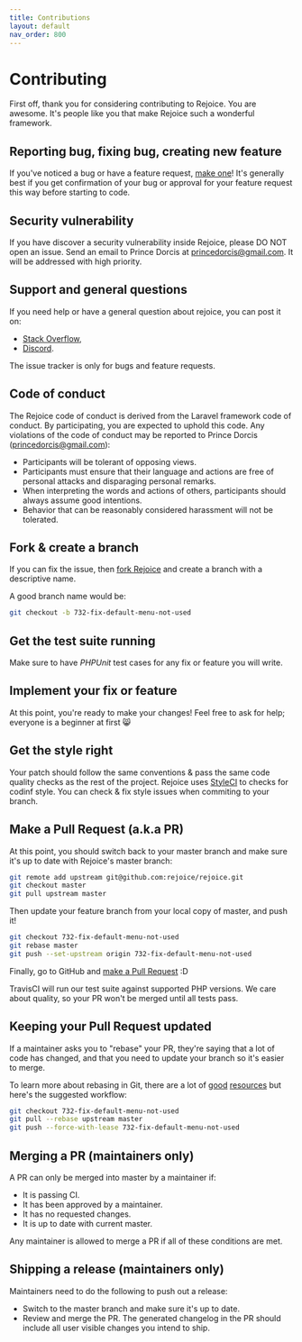 ```yaml
---
title: Contributions
layout: default
nav_order: 800
---
```


# Contributing

First off, thank you for considering contributing to Rejoice. You are awesome. It's people like you that make Rejoice such a wonderful framework.

## Reporting bug, fixing bug, creating new feature

If you've noticed a bug or have a feature request, [make one][new issue]! It's generally best if you get confirmation of your bug or approval for your feature request this way before starting to code.

## Security vulnerability

If you have discover a security vulnerability inside Rejoice, please DO NOT open an issue. Send an email to Prince Dorcis at <a href="mailto:princedorcis@gmail.com">princedorcis@gmail.com</a>. It will be addressed with high priority.

## Support and general questions
If you need help or have a general question about rejoice, you can post it on:
* [Stack Overflow], 
* [Discord](https://discord.gg/92JVJUf).

The issue tracker is only for bugs and feature requests.

## <a name="code-of-conduct"></a>Code of conduct
The Rejoice code of conduct is derived from the Laravel framework code of conduct. By participating, you are expected to uphold this code. Any violations of the code of conduct may be reported to Prince Dorcis (princedorcis@gmail.com):

* Participants will be tolerant of opposing views.
* Participants must ensure that their language and actions are free of personal attacks and disparaging personal remarks.
* When interpreting the words and actions of others, participants should always assume good intentions.
* Behavior that can be reasonably considered harassment will not be tolerated.

## Fork & create a branch

If you can fix the issue, then [fork Rejoice] and create a branch with a descriptive name.

A good branch name would be:

```sh
git checkout -b 732-fix-default-menu-not-used
```

## Get the test suite running

Make sure to have *PHPUnit* test cases for any fix or feature you will write.

## Implement your fix or feature

At this point, you're ready to make your changes! Feel free to ask for help; everyone is a beginner at first :smile_cat:

## Get the style right

Your patch should follow the same conventions & pass the same code quality
checks as the rest of the project. Rejoice uses [StyleCI](https://styleci.io) to checks for codinf style. You can check & fix style issues when commiting to your branch.

## Make a Pull Request (a.k.a PR)

At this point, you should switch back to your master branch and make sure it's up to date with Rejoice's master branch:

```sh
git remote add upstream git@github.com:rejoice/rejoice.git
git checkout master
git pull upstream master
```

Then update your feature branch from your local copy of master, and push it!

```sh
git checkout 732-fix-default-menu-not-used
git rebase master
git push --set-upstream origin 732-fix-default-menu-not-used
```

Finally, go to GitHub and [make a Pull Request][] :D

TravisCI will run our test suite against supported PHP versions. We care
about quality, so your PR won't be merged until all tests pass.

## Keeping your Pull Request updated

If a maintainer asks you to "rebase" your PR, they're saying that a lot of code
has changed, and that you need to update your branch so it's easier to merge.

To learn more about rebasing in Git, there are a lot of [good][git rebasing]
[resources][interactive rebase] but here's the suggested workflow:

```sh
git checkout 732-fix-default-menu-not-used
git pull --rebase upstream master
git push --force-with-lease 732-fix-default-menu-not-used
```

## Merging a PR (maintainers only)

A PR can only be merged into master by a maintainer if:

* It is passing CI.
* It has been approved by a maintainer.
* It has no requested changes.
* It is up to date with current master.

Any maintainer is allowed to merge a PR if all of these conditions are
met.

## Shipping a release (maintainers only)

Maintainers need to do the following to push out a release:

* Switch to the master branch and make sure it's up to date.
* Review and merge the PR. The generated changelog in the PR should include all user visible changes you intend to ship.

[Stack Overflow]: http://stackoverflow.com/questions/tagged/rejoice
[new issue]: https://github.com/rejoice/rejoice/issues/new
[fork Rejoice]: https://help.github.com/articles/fork-a-repo
[make a pull request]: https://help.github.com/articles/creating-a-pull-request
[git rebasing]: http://git-scm.com/book/en/Git-Branching-Rebasing
[interactive rebase]: https://help.github.com/en/github/using-git/about-git-rebase